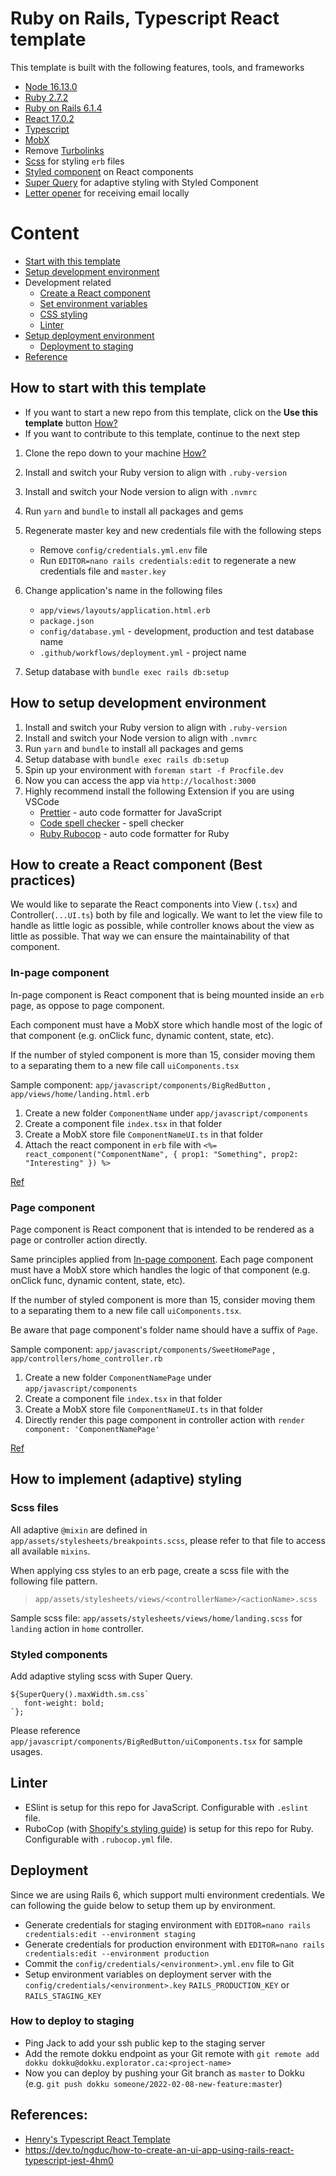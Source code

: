 # Ruby on Rails, Typescript React template

This template is built with the following features, tools, and frameworks

- [Node 16.13.0](https://nodejs.org/en/about/)
- [Ruby 2.7.2](https://www.ruby-lang.org/en/)
- [Ruby on Rails 6.1.4](https://rubyonrails.org/)
- [React 17.0.2](https://reactjs.org/)
- [Typescript](https://www.typescriptlang.org/)
- [MobX](https://mobx.js.org/README.html)
- Remove [Turbolinks](https://github.com/turbolinks/turbolinks)
- [Scss](https://sass-lang.com/documentation/syntax) for styling `erb` files
- [Styled component](https://github.com/styled-components/styled-components) on React components
- [Super Query](https://www.npmjs.com/package/@themgoncalves/super-query) for adaptive styling with Styled Component
- [Letter opener](https://github.com/ryanb/letter_opener) for receiving email locally

# Content

- [Start with this template](#how-to-start-with-this-template)
- [Setup development environment](#how-to-setup-development-environment)
- Development related
  - [Create a React component](#how-to-create-a-react-component-best-practices)
  - [Set environment variables](https://medium.com/cedarcode/rails-5-2-credentials-9b3324851336)
  - [CSS styling](#how-to-implement-adaptive-styling)
  - [Linter](#linter)
- [Setup deployment environment](#deployment)
  - [Deployment to staging](#how-to-deploy-to-staging)
- [Reference](#references)

## How to start with this template

- If you want to start a new repo from this template, click on the **Use this template** button [How?](https://docs.github.com/en/repositories/creating-and-managing-repositories/creating-a-template-repository)
- If you want to contribute to this template, continue to the next step

1. Clone the repo down to your machine [How?](https://www.atlassian.com/git/tutorials/setting-up-a-repository/git-clone)
1. Install and switch your Ruby version to align with `.ruby-version`
1. Install and switch your Node version to align with `.nvmrc`
1. Run `yarn` and `bundle` to install all packages and gems
1. Regenerate master key and new credentials file with the following steps

   - Remove `config/credentials.yml.env` file
   - Run `EDITOR=nano rails credentials:edit` to regenerate a new credentials file and `master.key`

1. Change application's name in the following files

   - `app/views/layouts/application.html.erb`
   - `package.json`
   - `config/database.yml` - development, production and test database name
   - `.github/workflows/deployment.yml` - project name

1. Setup database with `bundle exec rails db:setup`

## How to setup development environment

1. Install and switch your Ruby version to align with `.ruby-version`
1. Install and switch your Node version to align with `.nvmrc`
1. Run `yarn` and `bundle` to install all packages and gems
1. Setup database with `bundle exec rails db:setup`
1. Spin up your environment with `foreman start -f Procfile.dev`
1. Now you can access the app via `http://localhost:3000`
1. Highly recommend install the following Extension if you are using VSCode
   - [Prettier](https://marketplace.visualstudio.com/items?itemName=esbenp.prettier-vscode) - auto code formatter for JavaScript
   - [Code spell checker](https://marketplace.visualstudio.com/items?itemName=streetsidesoftware.code-spell-checker) - spell checker
   - [Ruby Rubocop](https://marketplace.visualstudio.com/items?itemName=misogi.ruby-rubocop) - auto code formatter for Ruby

## How to create a React component (Best practices)

We would like to separate the React components into View (`.tsx`) and Controller(`...UI.ts`) both by file and logically. We want to let the view file to handle as little logic as possible, while controller knows about the view as little as possible. That way we can ensure the maintainability of that component.

### In-page component

In-page component is React component that is being mounted inside an `erb` page, as oppose to page component.

Each component must have a MobX store which handle most of the logic of that component (e.g. onClick func, dynamic content, state, etc).

If the number of styled component is more than 15, consider moving them to a separating them to a new file call `uiComponents.tsx`

Sample component: `app/javascript/components/BigRedButton` , `app/views/home/landing.html.erb`

1. Create a new folder `ComponentName` under `app/javascript/components`
1. Create a component file `index.tsx` in that folder
1. Create a MobX store file `ComponentNameUI.ts` in that folder
1. Attach the react component in `erb` file with `<%= react_component("ComponentName", { prop1: "Something", prop2: "Interesting" }) %>`

[Ref](https://github.com/reactjs/react-rails/blob/master/README.md#4-generate-your-first-component)

### Page component

Page component is React component that is intended to be rendered as a page or controller action directly.

Same principles applied from [In-page component](#in-page-component). Each page component must have a MobX store which handles the logic of that component (e.g. onClick func, dynamic content, state, etc).

If the number of styled component is more than 15, consider moving them to a separating them to a new file call `uiComponents.tsx`.

Be aware that page component's folder name should have a suffix of `Page`.

Sample component: `app/javascript/components/SweetHomePage` , `app/controllers/home_controller.rb`

1. Create a new folder `ComponentNamePage` under `app/javascript/components`
1. Create a component file `index.tsx` in that folder
1. Create a MobX store file `ComponentNameUI.ts` in that folder
1. Directly render this page component in controller action with `render component: 'ComponentNamePage'`

[Ref](https://github.com/reactjs/react-rails/blob/master/README.md#controller-actions)

## How to implement (adaptive) styling

### Scss files

All adaptive `@mixin` are defined in `app/assets/stylesheets/breakpoints.scss`, please refer to that file to access all available `mixins`.

When applying css styles to an erb page, create a scss file with the following file pattern.

> `app/assets/stylesheets/views/<controllerName>/<actionName>.scss`

Sample scss file: `app/assets/stylesheets/views/home/landing.scss` for `landing` action in `home` controller.

### Styled components

Add adaptive styling scss with Super Query.

```
${SuperQuery().maxWidth.sm.css`
   font-weight: bold;
`};
```

Please reference `app/javascript/components/BigRedButton/uiComponents.tsx` for sample usages.

## Linter

- ESlint is setup for this repo for JavaScript. Configurable with `.eslint` file.
- RuboCop (with [Shopify's styling guide](https://ruby-style-guide.shopify.dev/)) is setup for this repo for Ruby. Configurable with `.rubocop.yml` file.

## Deployment

Since we are using Rails 6, which support multi environment credentials. We can following the guide below to setup them up by environment.

- Generate credentials for staging environment with `EDITOR=nano rails credentials:edit --environment staging`
- Generate credentials for production environment with `EDITOR=nano rails credentials:edit --environment production`
- Commit the `config/credentials/<environment>.yml.env` file to Git
- Setup environment variables on deployment server with the `config/credentials/<environment>.key` `RAILS_PRODUCTION_KEY` or `RAILS_STAGING_KEY`

### How to deploy to staging

- Ping Jack to add your ssh public kep to the staging server
- Add the remote dokku endpoint as your Git remote with `git remote add dokku dokku@dokku.explorator.ca:<project-name>`
- Now you can deploy by pushing your Git branch as `master` to Dokku (e.g. `git push dokku someone/2022-02-08-new-feature:master`)

## References:

- [Henry's Typescript React Template](https://github.com/exploratortech/Template-with-React-StyledComponents-Typescript)
- https://dev.to/ngduc/how-to-create-an-ui-app-using-rails-react-typescript-jest-4hm0
